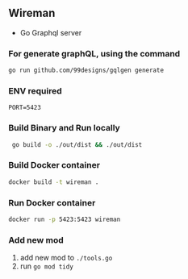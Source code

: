 ## Wireman
- Go Graphql server

### For generate graphQL, using the command
```sh
go run github.com/99designs/gqlgen generate
```

### ENV required
```
PORT=5423
```
### Build Binary and Run locally
```sh
 go build -o ./out/dist && ./out/dist
```

### Build Docker container
```sh
docker build -t wireman .
```

### Run Docker container
```sh
docker run -p 5423:5423 wireman
```

### Add new mod
1. add new mod to `./tools.go`
2. run `go mod tidy`